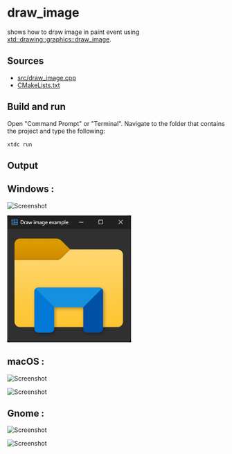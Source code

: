 # draw_image

shows how to draw image in paint event using [xtd::drawing::graphics::draw_image](https://gammasoft71.github.io/xtd/reference_guides/latest/classxtd_1_1drawing_1_1graphics.html#aca14d418dfc8999e4a59092bcc902637).

## Sources

* [src/draw_image.cpp](src/draw_image.cpp)
* [CMakeLists.txt](CMakeLists.txt)

## Build and run

Open "Command Prompt" or "Terminal". Navigate to the folder that contains the project and type the following:

```shell
xtdc run
```

## Output

## Windows :

![Screenshot](../../../../docs/pictures/examples/draw_image_w.png)

![Screenshot](../../../../docs/pictures/examples/draw_image_wd.png)

## macOS :

![Screenshot](../../../../docs/pictures/examples/draw_image_m.png)

![Screenshot](../../../../docs/pictures/examples/draw_image_md.png)

## Gnome :

![Screenshot](../../../../docs/pictures/examples/draw_image_g.png)

![Screenshot](../../../../docs/pictures/examples/draw_image_gd.png)
